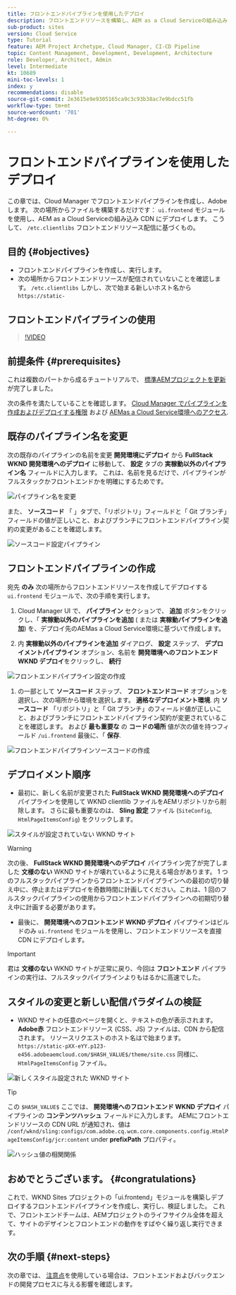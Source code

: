```yaml
---
title: フロントエンドパイプラインを使用したデプロイ
description: フロントエンドリソースを構築し、AEM as a Cloud Serviceの組み込み CDN にデプロイするフロントエンドパイプラインを作成して実行する方法を説明します。
sub-product: sites
version: Cloud Service
type: Tutorial
feature: AEM Project Archetype, Cloud Manager, CI-CD Pipeline
topic: Content Management, Development, Development, Architecture
role: Developer, Architect, Admin
level: Intermediate
kt: 10689
mini-toc-levels: 1
index: y
recommendations: disable
source-git-commit: 2e3615e9e9305165ca9c3c93b38ac7e9bdcc51fb
workflow-type: tm+mt
source-wordcount: '701'
ht-degree: 0%

---
```



# フロントエンドパイプラインを使用したデプロイ

この章では、Cloud Manager でフロントエンドパイプラインを作成し、Adobeします。 次の場所からファイルを構築するだけです： `ui.frontend` モジュールを使用し、AEM as a Cloud Serviceの組み込み CDN にデプロイします。 こうして、  `/etc.clientlibs` フロントエンドリソース配信に基づくもの。


## 目的 {#objectives}

* フロントエンドパイプラインを作成し、実行します。
* 次の場所からフロントエンドリソースが配信されていないことを確認します。 `/etc.clientlibs` しかし、次で始まる新しいホスト名から `https://static-`

## フロントエンドパイプラインの使用

>[!VIDEO](https://video.tv.adobe.com/v/3409420/)

## 前提条件 {#prerequisites}

これは複数のパートから成るチュートリアルで、 [標準AEMプロジェクトを更新](./update-project.md) が完了しました。

次の条件を満たしていることを確認します。 [Cloud Manager でパイプラインを作成およびデプロイする権限](https://experienceleague.adobe.com/docs/experience-manager-cloud-manager/content/requirements/users-and-roles.html?lang=en#role-definitions) および [AEMas a Cloud Service環境へのアクセス](https://experienceleague.adobe.com/docs/experience-manager-cloud-service/content/implementing/using-cloud-manager/manage-environments.html).

## 既存のパイプライン名を変更

次の既存のパイプラインの名前を変更 __開発環境にデプロイ__ から  __FullStack WKND 開発環境へのデプロイ__ に移動して、 __設定__ タブの __実稼動以外のパイプライン名__ フィールドに入力します。 これは、名前を見るだけで、パイプラインがフルスタックかフロントエンドかを明確にするためです。

![パイプライン名を変更](assets/fullstack-wknd-deploy-dev-pipeline.png)


また、 __ソースコード__ 「 」タブで、「リポジトリ」フィールドと「 Git ブランチ」フィールドの値が正しいこと、およびブランチにフロントエンドパイプライン契約の変更があることを確認します。

![ソースコード設定パイプライン](assets/fullstack-wknd-source-code-config.png)


## フロントエンドパイプラインの作成

宛先 __のみ__ 次の場所からフロントエンドリソースを作成してデプロイする `ui.frontend` モジュールで、次の手順を実行します。

1. Cloud Manager UI で、 __パイプライン__ セクションで、 __追加__ ボタンをクリックし、「 __実稼動以外のパイプラインを追加__ ( または __実稼動パイプラインを追加__) を、デプロイ先のAEMas a Cloud Service環境に基づいて作成します。

1. 内 __実稼動以外のパイプラインを追加__ ダイアログ、 __設定__ ステップ、 __デプロイメントパイプライン__ オプション、名前を __開発環境へのフロントエンド WKND デプロイ__&#x200B;をクリックし、 __続行__

![フロントエンドパイプライン設定の作成](assets/create-frontend-pipeline-configs.png)

1. の一部として __ソースコード__ ステップ、 __フロントエンドコード__ オプションを選択し、次の場所から環境を選択します。 __適格なデプロイメント環境__. 内 __ソースコード__ 「リポジトリ」と「 Git ブランチ」のフィールド値が正しいこと、およびブランチにフロントエンドパイプライン契約が変更されていることを確認します。
および __最も重要な__ の __コードの場所__ 値が次の値を持つフィールド `/ui.frontend` 最後に、「 __保存__.

![フロントエンドパイプラインソースコードの作成](assets/create-frontend-pipeline-source-code.png)


## デプロイメント順序

* 最初に、新しく名前が変更された __FullStack WKND 開発環境へのデプロイ__ パイプラインを使用して WKND clientlib ファイルをAEMリポジトリから削除します。 さらに最も重要なのは、 __Sling 設定__ ファイル (`SiteConfig`, `HtmlPageItemsConfig`) をクリックします。

![スタイルが設定されていない WKND サイト](assets/unstyled-wknd-site.png)

>[!WARNING]
>
>次の後、 __FullStack WKND 開発環境へのデプロイ__ パイプライン完了が完了しました __文様のない__ WKND サイトが壊れているように見える場合があります。 1 つのフルスタックパイプラインからフロントエンドパイプラインへの最初の切り替え中に、停止またはデプロイを奇数時間に計画してください。これは、1 回のフルスタックパイプラインの使用からフロントエンドパイプラインへの初期切り替え中に計画する必要があります。


* 最後に、 __開発環境へのフロントエンド WKND デプロイ__ パイプラインはビルドのみ `ui.frontend` モジュールを使用し、フロントエンドリソースを直接 CDN にデプロイします。

>[!IMPORTANT]
>
>君は __文様のない__ WKND サイトが正常に戻り、今回は __フロントエンド__ パイプラインの実行は、フルスタックパイプラインよりもはるかに高速でした。

## スタイルの変更と新しい配信パラダイムの検証

* WKND サイトの任意のページを開くと、テキストの色が表示されます。 __Adobe赤__ フロントエンドリソース (CSS、JS) ファイルは、CDN から配信されます。 リソースリクエストのホスト名はで始まります。 `https://static-pXX-eYY.p123-e456.adobeaemcloud.com/$HASH_VALUE$/theme/site.css` 同様に、 `HtmlPageItemsConfig` ファイル。


![新しくスタイル設定された WKND サイト](assets/newly-styled-wknd-site.png)



>[!TIP]
>
>この `$HASH_VALUE$` ここでは、 __開発環境へのフロントエンド WKND デプロイ__  パイプラインの __コンテンツハッシュ__ フィールドに入力します。 AEMにフロントエンドリソースの CDN URL が通知され、値は `/conf/wknd/sling:configs/com.adobe.cq.wcm.core.components.config.HtmlPageItemsConfig/jcr:content` under __prefixPath__ プロパティ。


![ハッシュ値の相関関係](assets/hash-value-correlartion.png)



## おめでとうございます。 {#congratulations}

これで、WKND Sites プロジェクトの「ui.frontend」モジュールを構築しデプロイするフロントエンドパイプラインを作成し、実行し、検証しました。 これで、フロントエンドチームは、AEMプロジェクトのライフサイクル全体を超えて、サイトのデザインとフロントエンドの動作をすばやく繰り返し実行できます。

## 次の手順 {#next-steps}

次の章では、 [注意点](considerations.md)を使用している場合は、フロントエンドおよびバックエンドの開発プロセスに与える影響を確認します。
